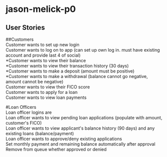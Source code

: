# jason-melick-p0  
## User Stories  

##Customers  
Customer wants to set up new login  
Customer wants to log on to app (can set up own log in. must have existing account and provide last 4 of social)  
*Customer wants to view their balance  
*Customer wants to view their transaction history (30 days)  
*Customer wants to make a deposit (amount must be positive)  
*Customer wants to make a withdrawal (balance cannot go negative, amount cannot be negative)  
Customer wants to view their FICO score  
Customer wants to apply for a loan   
Customer wants to view loan payments  

#Loan Officers  
Loan officer logins are   
Loan officer wants to view pending loan applications (populate with amount, customer's FICO)  
Loan officer wants to view applicant's balance history (90 days) and any existing loans (balance/payment)  
Loan officer wants to approve/deny existing applications  
Set monthly payment and remaining balance automatically after approval  
Remove from queue whether approved or denied  

